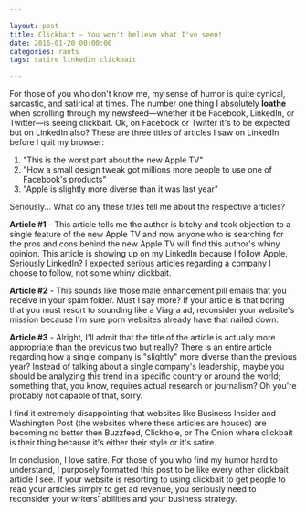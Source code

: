 ```yaml
---

layout: post
title: Clickbait — You won't believe what I've seen!
date: 2016-01-20 00:00:00
categories: rants
tags: satire linkedin clickbait

---
```


For those of you who don't know me, my sense of humor is quite cynical, sarcastic, and satirical at times. The number one thing I absolutely **loathe** when scrolling through my newsfeed—whether it be Facebook, LinkedIn, or Twitter—is seeing clickbait. Ok, on Facebook or Twitter it's to be expected but on LinkedIn also? These are three titles of articles I saw on LinkedIn before I quit my browser:

1. "This is the worst part about the new Apple TV"
2. "How a small design tweak got millions more people to use one of Facebook's products"
3. "Apple is slightly more diverse than it was last year"

Seriously... What do any these titles tell me about the respective articles?

**Article #1** - This article tells me the author is bitchy and took objection to a single feature of the new Apple TV and now anyone who is searching for the pros and cons behind the new Apple TV will find this author's whiny opinion. This article is showing up on my LinkedIn because I follow Apple. Seriously LinkedIn? I expected serious articles regarding a company I choose to follow, not some whiny clickbait.

**Article #2** - This sounds like those male enhancement pill emails that you receive in your spam folder. Must I say more? If your article is that boring that you must resort to sounding like a Viagra ad, reconsider your website's mission because I'm sure porn websites already have that nailed down.

**Article #3** - Alright, I'll admit that the title of the article is actually more appropriate than the previous two but really? There is an entire article regarding how a single company is "slightly" more diverse than the previous year? Instead of talking about a single company's leadership, maybe you should be analyzing this trend in a specific country or around the world; something that, you know, requires actual research or journalism? Oh you're probably not capable of that, sorry.

I find it extremely disappointing that websites like Business Insider and Washington Post (the websites where these articles are housed) are becoming no better then Buzzfeed, Clickhole, or The Onion where clickbait is their thing because it's either their style or it's satire.

In conclusion, I love satire. For those of you who find my humor hard to understand, I purposely formatted this post to be like every other clickbait article I see. If your website is resorting to using clickbait to get people to read your articles simply to get ad revenue, you seriously need to reconsider your writers' abilities and your business strategy.
